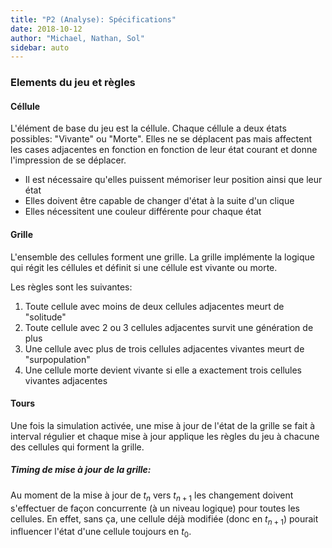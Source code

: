 ```yaml
---
title: "P2 (Analyse): Spécifications"
date: 2018-10-12
author: "Michael, Nathan, Sol"
sidebar: auto
---
```


### Elements du jeu et règles

#### Céllule
L'élément de base du jeu est la céllule. Chaque céllule a deux états possibles: "Vivante" ou "Morte". Elles ne se déplacent pas mais affectent les cases adjacentes en fonction en fonction de leur état courant et donne l'impression de se déplacer.

* Il est nécessaire qu'elles puissent mémoriser leur position ainsi que leur état
* Elles doivent être capable de changer d'état à la suite d'un clique
* Elles nécessitent une couleur différente pour chaque état

#### Grille
L'ensemble des cellules forment une grille. La grille implémente la logique qui régit les céllules et définit si une céllule est vivante ou morte.

Les règles sont les suivantes:
1. Toute cellule avec moins de deux cellules adjacentes meurt de "solitude"
2. Toute cellule avec 2 ou 3 cellules adjacentes survit une génération de plus
3. Une cellule avec plus de trois cellules adjacentes vivantes meurt de "surpopulation"
4. Une cellule morte devient vivante si elle a exactement trois cellules vivantes adjacentes

#### Tours
Une fois la simulation activée, une mise à jour de l'état de la grille se fait à interval régulier et chaque mise à jour applique les règles du jeu à chacune des cellules qui forment la grille.

<Container type="warning" header="Point chaud">

##### Timing de mise à jour de la grille:

Au moment de la mise à jour de $t_n$ vers $t_{n+1}$ les changement doivent s'effectuer de façon concurrente (à un niveau logique) pour toutes les cellules. En effet, sans ça, une cellule déjà modifiée (donc en $t_{n+1}$) pourait influencer l'état d'une cellule toujours en $t_0$.

</Container>

